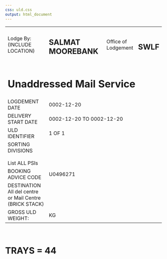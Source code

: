 ```yaml
---
css: uld.css
output: html_document
---
```


<table class = "page">

<tbody>

<tr>
<td class = "smallpad">Lodge By:
  <span class = "light"><br />(INCLUDE LOCATION)</span>
</td>
<td><h2>SALMAT MOOREBANK</h2></td>
<td>Office of <br />Lodgement</td>
<td><h2>SWLF</h2></td>
</tr>

<tr>
  <td colspan = "4" class = "shaded"><h1>Unaddressed Mail Service</h1></td>
</tr>

<tr>
  <td>LOGDEMENT DATE</td>
  <td colspan = "3"> 0002-12-20</td>
</tr>

<tr>
  <td>DELIVERY START DATE</td>
  <td colspan = "3">0002-12-20 TO 0002-12-20</td>
</tr>

<tr>
  <td>ULD IDENTIFIER</td>
  <td colspan = "3">1 OF 1</td>
</tr>

<tr>
  <td class = "sorting">SORTING<br />DIVISIONS
    <br /><br />
    <span class = "light">
      List ALL PSIs
    </span>
  </td>
  <td colspan = "3"></td>
</tr>

<tr>
  <td>BOOKING ADVICE CODE</td>
  <td colspan = "3">U0496271</td>
</tr>

<tr>
  <td>DESTINATION
    <span class = "light">
      <br />All del centre or Mail Centre<br />
      (BRICK STACK)
    </span>
  </td>
  <td colspan = "3"></td>
</tr>

<tr>
  <td>GROSS ULD<br />WEIGHT:</td>
  <td colspan = "3">KG</td>
</tr>

</tbody>
</table>

<br />
<h1>TRAYS = 44</h1>
<br />
<br />
